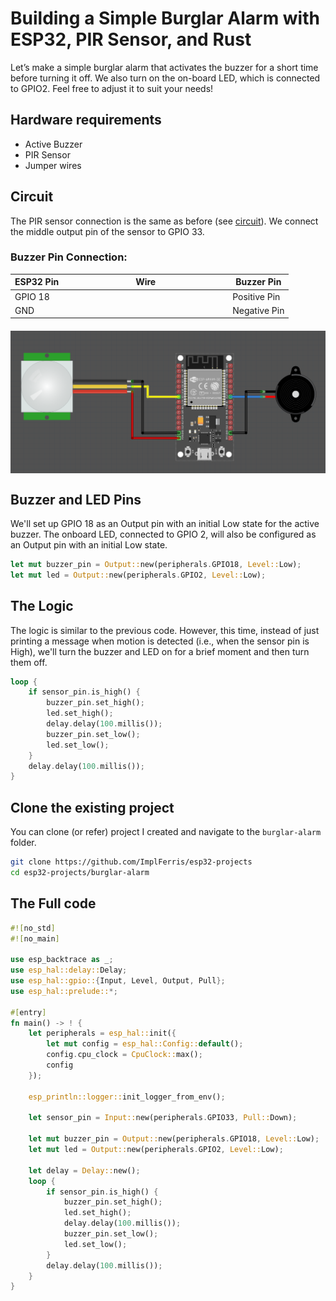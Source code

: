 # Building a Simple Burglar Alarm with ESP32, PIR Sensor, and Rust

Let’s make a simple burglar alarm that activates the buzzer for a short time before turning it off.  We also turn on the on-board LED, which is connected to GPIO2. Feel free to adjust it to suit your needs!

## Hardware requirements

- Active Buzzer 
- PIR Sensor
- Jumper wires

## Circuit

The PIR sensor connection is the same as before (see [circuit](./circuit.md)). We connect the middle output pin of the sensor to GPIO 33.

### Buzzer Pin Connection: 
<table style="margin-bottom:20px">
  <thead>
    <tr>
      <th>ESP32 Pin</th>
      <th style="width: 250px; margin: 0 auto;">Wire</th>
      <th>Buzzer Pin</th>
    </tr>
  </thead>
  <tbody>
    <tr>
      <td>GPIO 18</td>
      <td style="text-align: center; vertical-align: middle; padding: 0;">
        <div class="wire blue" style="width: 200px; margin: 0 auto;">
          <div class="male-left"></div>
          <div class="male-right"></div>
        </div>
      </td>
      <td>Positive Pin</td>
    </tr>
    <tr>
      <td>GND</td>
      <td style="text-align: center; vertical-align: middle; padding: 0;">
        <div class="wire black" style="width: 200px; margin: 0 auto;">
          <div class="male-left"></div>
          <div class="male-right"></div>
        </div>
      </td>
      <td>Negative Pin</td>
    </tr>
  </tbody>
</table>


<img style="display: block; margin: auto;" alt="HC-SR501" src="./images/esp32-pir-sensor-burglar-alarm.png"/>


## Buzzer and LED Pins

We'll set up GPIO 18 as an Output pin with an initial Low state for the active buzzer. The onboard LED, connected to GPIO 2, will also be configured as an Output pin with an initial Low state.

```rust
let mut buzzer_pin = Output::new(peripherals.GPIO18, Level::Low);
let mut led = Output::new(peripherals.GPIO2, Level::Low);
```

## The Logic

The logic is similar to the previous code. However, this time, instead of just printing a message when motion is detected (i.e., when the sensor pin is High), we'll turn the buzzer and LED on for a brief moment and then turn them off.

```rust
loop {
    if sensor_pin.is_high() {
        buzzer_pin.set_high();
        led.set_high();
        delay.delay(100.millis());
        buzzer_pin.set_low();
        led.set_low();
    }
    delay.delay(100.millis());
}
```


## Clone the existing project
You can clone (or refer) project I created and navigate to the `burglar-alarm` folder.

```sh
git clone https://github.com/ImplFerris/esp32-projects
cd esp32-projects/burglar-alarm
```


## The Full code

```rust
#![no_std]
#![no_main]

use esp_backtrace as _;
use esp_hal::delay::Delay;
use esp_hal::gpio::{Input, Level, Output, Pull};
use esp_hal::prelude::*;

#[entry]
fn main() -> ! {
    let peripherals = esp_hal::init({
        let mut config = esp_hal::Config::default();
        config.cpu_clock = CpuClock::max();
        config
    });

    esp_println::logger::init_logger_from_env();

    let sensor_pin = Input::new(peripherals.GPIO33, Pull::Down);

    let mut buzzer_pin = Output::new(peripherals.GPIO18, Level::Low);
    let mut led = Output::new(peripherals.GPIO2, Level::Low);

    let delay = Delay::new();
    loop {
        if sensor_pin.is_high() {
            buzzer_pin.set_high();
            led.set_high();
            delay.delay(100.millis());
            buzzer_pin.set_low();
            led.set_low();
        }
        delay.delay(100.millis());
    }
}
```
